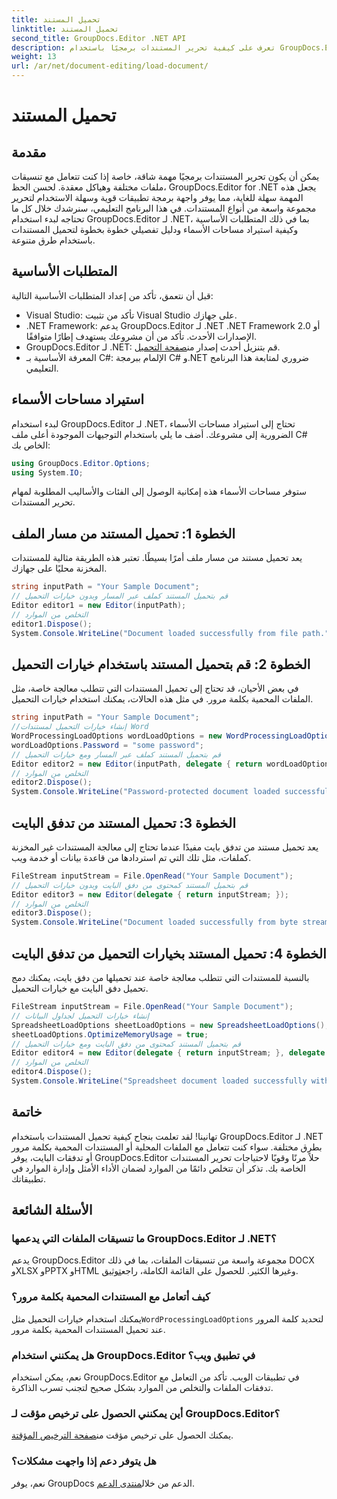 ```yaml
---
title: تحميل المستند
linktitle: تحميل المستند
second_title: GroupDocs.Editor .NET API
description: تعرف على كيفية تحرير المستندات برمجيًا باستخدام GroupDocs.Editor لـ .NET. دليل خطوة بخطوة لتحميل المستندات والتعامل مع الملفات المحمية بكلمة مرور والمزيد.
weight: 13
url: /ar/net/document-editing/load-document/
---
```


# تحميل المستند

## مقدمة
يمكن أن يكون تحرير المستندات برمجيًا مهمة شاقة، خاصة إذا كنت تتعامل مع تنسيقات ملفات مختلفة وهياكل معقدة. لحسن الحظ، GroupDocs.Editor for .NET يجعل هذه المهمة سهلة للغاية، مما يوفر واجهة برمجة تطبيقات قوية وسهلة الاستخدام لتحرير مجموعة واسعة من أنواع المستندات. في هذا البرنامج التعليمي، سنرشدك خلال كل ما تحتاجه لبدء استخدام GroupDocs.Editor لـ .NET، بما في ذلك المتطلبات الأساسية وكيفية استيراد مساحات الأسماء ودليل تفصيلي خطوة بخطوة لتحميل المستندات باستخدام طرق متنوعة.
## المتطلبات الأساسية
قبل أن نتعمق، تأكد من إعداد المتطلبات الأساسية التالية:
- Visual Studio: تأكد من تثبيت Visual Studio على جهازك.
- .NET Framework: يدعم GroupDocs.Editor لـ .NET .NET Framework 2.0 أو الإصدارات الأحدث. تأكد من أن مشروعك يستهدف إطارًا متوافقًا.
-  GroupDocs.Editor لـ .NET: قم بتنزيل أحدث إصدار من[صفحة التحميل](https://releases.groupdocs.com/editor/net/).
- المعرفة الأساسية بـ C#: الإلمام ببرمجة C# و.NET ضروري لمتابعة هذا البرنامج التعليمي.
## استيراد مساحات الأسماء
لبدء استخدام GroupDocs.Editor لـ .NET، تحتاج إلى استيراد مساحات الأسماء الضرورية إلى مشروعك. أضف ما يلي باستخدام التوجيهات الموجودة أعلى ملف C# الخاص بك:
```csharp
using GroupDocs.Editor.Options;
using System.IO;
```
ستوفر مساحات الأسماء هذه إمكانية الوصول إلى الفئات والأساليب المطلوبة لمهام تحرير المستندات.
## الخطوة 1: تحميل المستند من مسار الملف
يعد تحميل مستند من مسار ملف أمرًا بسيطًا. تعتبر هذه الطريقة مثالية للمستندات المخزنة محليًا على جهازك.

```csharp
string inputPath = "Your Sample Document";
// قم بتحميل المستند كملف عبر المسار وبدون خيارات التحميل
Editor editor1 = new Editor(inputPath);
// التخلص من الموارد
editor1.Dispose();
System.Console.WriteLine("Document loaded successfully from file path.");
```
## الخطوة 2: قم بتحميل المستند باستخدام خيارات التحميل
في بعض الأحيان، قد تحتاج إلى تحميل المستندات التي تتطلب معالجة خاصة، مثل الملفات المحمية بكلمة مرور. في مثل هذه الحالات، يمكنك استخدام خيارات التحميل.

```csharp
string inputPath = "Your Sample Document";
//إنشاء خيارات التحميل لمستندات Word
WordProcessingLoadOptions wordLoadOptions = new WordProcessingLoadOptions();
wordLoadOptions.Password = "some password";
// قم بتحميل المستند كملف عبر المسار ومع خيارات التحميل
Editor editor2 = new Editor(inputPath, delegate { return wordLoadOptions; });
// التخلص من الموارد
editor2.Dispose();
System.Console.WriteLine("Password-protected document loaded successfully.");
```
## الخطوة 3: تحميل المستند من تدفق البايت
يعد تحميل مستند من تدفق بايت مفيدًا عندما تحتاج إلى معالجة المستندات غير المخزنة كملفات، مثل تلك التي تم استردادها من قاعدة بيانات أو خدمة ويب.

```csharp
FileStream inputStream = File.OpenRead("Your Sample Document");
// قم بتحميل المستند كمحتوى من دفق البايت وبدون خيارات التحميل
Editor editor3 = new Editor(delegate { return inputStream; });
// التخلص من الموارد
editor3.Dispose();
System.Console.WriteLine("Document loaded successfully from byte stream.");
```
## الخطوة 4: تحميل المستند بخيارات التحميل من تدفق البايت
بالنسبة للمستندات التي تتطلب معالجة خاصة عند تحميلها من دفق بايت، يمكنك دمج تحميل دفق البايت مع خيارات التحميل.

```csharp
FileStream inputStream = File.OpenRead("Your Sample Document");
// إنشاء خيارات التحميل لجداول البيانات
SpreadsheetLoadOptions sheetLoadOptions = new SpreadsheetLoadOptions();
sheetLoadOptions.OptimizeMemoryUsage = true;
// قم بتحميل المستند كمحتوى من دفق البايت ومع خيارات التحميل
Editor editor4 = new Editor(delegate { return inputStream; }, delegate { return sheetLoadOptions; });
// التخلص من الموارد
editor4.Dispose();
System.Console.WriteLine("Spreadsheet document loaded successfully with load options.");
```
## خاتمة
تهانينا! لقد تعلمت بنجاح كيفية تحميل المستندات باستخدام GroupDocs.Editor لـ .NET بطرق مختلفة. سواء كنت تتعامل مع الملفات المحلية أو المستندات المحمية بكلمة مرور أو تدفقات البايت، يوفر GroupDocs.Editor حلاً مرنًا وقويًا لاحتياجات تحرير المستندات الخاصة بك. تذكر أن تتخلص دائمًا من الموارد لضمان الأداء الأمثل وإدارة الموارد في تطبيقاتك.
## الأسئلة الشائعة
### ما تنسيقات الملفات التي يدعمها GroupDocs.Editor لـ .NET؟
 يدعم GroupDocs.Editor مجموعة واسعة من تنسيقات الملفات، بما في ذلك DOCX وXLSX وPPTX وHTML وغيرها الكثير. للحصول على القائمة الكاملة، راجع[توثيق](https://tutorials.groupdocs.com/editor/net/).
### كيف أتعامل مع المستندات المحمية بكلمة مرور؟
 يمكنك استخدام خيارات التحميل مثل`WordProcessingLoadOptions` لتحديد كلمة المرور عند تحميل المستندات المحمية بكلمة مرور.
### هل يمكنني استخدام GroupDocs.Editor في تطبيق ويب؟
نعم، يمكن استخدام GroupDocs.Editor في تطبيقات الويب. تأكد من التعامل مع تدفقات الملفات والتخلص من الموارد بشكل صحيح لتجنب تسرب الذاكرة.
### أين يمكنني الحصول على ترخيص مؤقت لـ GroupDocs.Editor؟
 يمكنك الحصول على ترخيص مؤقت من[صفحة الترخيص المؤقتة](https://purchase.groupdocs.com/temporary-license/).
### هل يتوفر دعم إذا واجهت مشكلات؟
 نعم، يوفر GroupDocs الدعم من خلال[منتدى الدعم](https://forum.groupdocs.com/c/editor/20).